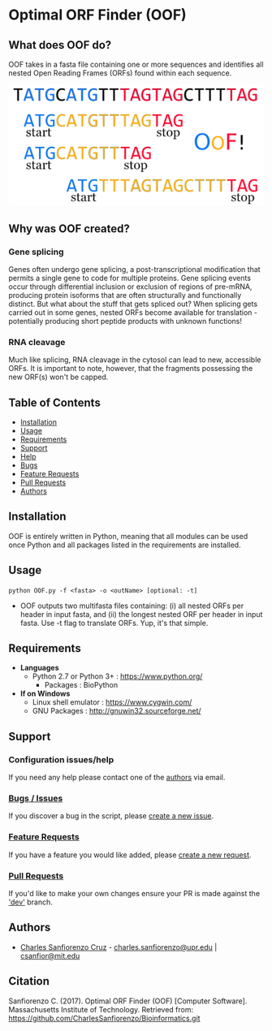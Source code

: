 # Optimal ORF Finder (OOF)

## What does OOF do?
OOF takes in a fasta file containing one or more sequences and identifies all nested Open Reading Frames (ORFs) found within each sequence.
<p align="center">
    <img width="550" alt="portfolio_view" src="https://github.com/CharlesSanfiorenzo/Bioinformatics/blob/master/OOF/doc/OOF.png">
</p>

## Why was OOF created?

### Gene splicing
Genes often undergo gene splicing, a post-transcriptional modification that permits a single gene to code for multiple proteins. Gene splicing events occur through differential inclusion or exclusion of regions of pre-mRNA, producing protein isoforms that are often structurally and functionally distinct. But what about the stuff that gets spliced out? When splicing gets carried out in some genes, nested ORFs become available for translation - potentially producing short peptide products with unknown functions!

### RNA cleavage
Much like splicing, RNA cleavage in the cytosol can lead to new, accessible ORFs. It is important to note, however, that the fragments possessing the new ORF(s) won't be capped. 

## Table of Contents
- [Installation](#installation)
- [Usage](#usage)
- [Requirements](#requirements)
- [Support](#support)
 - [Help](#configuration-issueshelp)
 - [Bugs](#bugs--issues)
 - [Feature Requests](#feature-requests)
 - [Pull Requests](#pull-requests)
- [Authors](#authors) 

## Installation
OOF is entirely written in Python, meaning that all modules can be used once Python and all packages listed in the requirements are installed. 

## Usage

```python OOF.py -f <fasta> -o <outName> [optional: -t]```
- OOF outputs two multifasta files containing: (i) all nested ORFs per header in input fasta, and (ii) the longest nested ORF per header in input fasta. Use -t flag to translate ORFs. Yup, it's that simple.

## Requirements
* **Languages**
  * Python 2.7 or Python 3+ : https://www.python.org/
    * Packages : BioPython
 * **If on Windows**
   * Linux shell emulator : https://www.cygwin.com/
   * GNU Packages : http://gnuwin32.sourceforge.net/
  
## Support

### Configuration issues/help
If you need any help please contact one of the [authors](#authors) via email.

### [Bugs / Issues](https://github.com/CharlesSanfiorenzo/Bioinformatics/issues)
If you discover a bug in the script, please [create a new issue](https://github.com/CharlesSanfiorenzo/Bioinformatics/issues/new).

### [Feature Requests](https://github.com/CharlesSanfiorenzo/Bioinformatics/labels/Feature%20Request)
If you have a feature you would like added, please [create a new request](https://github.com/CharlesSanfiorenzo/Bioinformatics/issues/new).

### [Pull Requests]()
If you'd like to make your own changes ensure your PR is made against the ['dev']() branch.

## Authors
- [Charles Sanfiorenzo Cruz](https://github.com/CharlesSanfiorenzo/) - charles.sanfiorenzo@upr.edu | csanfior@mit.edu

## Citation
Sanfiorenzo C. (2017). Optimal ORF Finder (OOF) [Computer Software]. Massachusetts Institute of Technology. Retrieved from: https://github.com/CharlesSanfiorenzo/Bioinformatics.git
